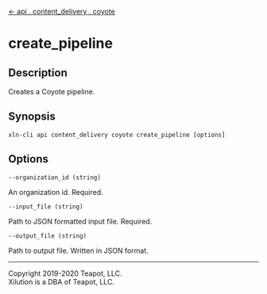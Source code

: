 [<- api . content_delivery . coyote](index.md)

# create_pipeline

## Description

Creates a Coyote pipeline.

## Synopsis

```
xln-cli api content_delivery coyote create_pipeline [options]
```

## Options

`--organization_id (string)`

An organization id. Required.

`--input_file (string)`

Path to JSON formatted input file. Required.

`--output_file (string)`

Path to output file. Written in JSON format.

---

Copyright 2019-2020 Teapot, LLC.  
Xilution is a DBA of Teapot, LLC.
